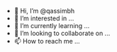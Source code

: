 - 👋 Hi, I’m @qassimbh
- 👀 I’m interested in ...
- 🌱 I’m currently learning ...
- 💞️ I’m looking to collaborate on ...
- 📫 How to reach me ...

<!---
qassimbh/qassimbh is a ✨ special ✨ repository because its `README.md` (this file) appears on your GitHub profile.
You can click the Preview link to take a look at your changes.
--->
